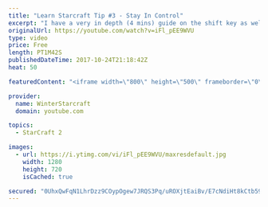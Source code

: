 ```yaml
---
title: "Learn Starcraft Tip #3 - Stay In Control"
excerpt: "I have a very in depth (4 mins) guide on the shift key as well here https://www.youtube.com/watch?v=7x9pHr544oY"
originalUrl: https://youtube.com/watch?v=iFl_pEE9WVU
type: video
price: Free
length: PT1M42S
publishedDateTime: 2017-10-24T21:18:42Z
heat: 50

featuredContent: "<iframe width=\"800\" height=\"500\" frameborder=\"0\" src=\"https://www.youtube.com/embed/iFl_pEE9WVU\" allow=\"accelerometer; autoplay; encrypted-media; gyroscope; picture-in-picture\" allowfullscreen></iframe>"

provider:
  name: WinterStarcraft
  domain: youtube.com

topics:
  - StarCraft 2

images:
  - url: https://i.ytimg.com/vi/iFl_pEE9WVU/maxresdefault.jpg
    width: 1280
    height: 720
    isCached: true

secured: "0UhxQwFqN1LhrDzz9COypOgew7JRQS3Pq/uROXjtEaiBv/E7cNdiHt8kCtb59VBN7P24px+GaW6dc4603o9IqnoqZPe0Ogd9BpE9uPL/nTmSorq4byKojaRHGdcSDlOu8CKcEL6lCA2mVvD24pS2ngv/EyYbBTzQJwQhEeyL2sCfop2PYj4Ge4Tn0l3LjYfm/P7F7f/WUaaCp+x2BbagsBwCBIOTdPJsrh4fWaSrO6S8ugMNdSlXpvAQo7soeAtLzg5c+1OAw05uXVBgKusr4SAEWHAQi2/aiazYwsZLHtMul3eC6NsXB4f7/4SMbEcdzbkJBj6waPr7eruVhDg1NZtIY2ZkBQ1FyCyGZugBfQhMfnUXrQfwrQfDUIhtwCTZJ0M5GcCb1CkgZa7lfaq9P5xXkQOrxC1Mza3g0YN6RPs=;34z/gQdvyNr8OsWsJrzSgQ=="
---
```


